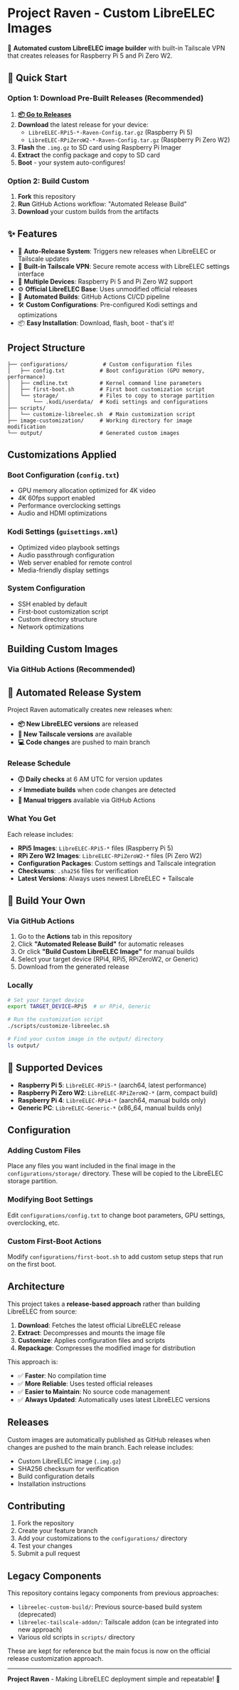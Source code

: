 # Project Raven - Custom LibreELEC Images

🚀 **Automated custom LibreELEC image builder** with built-in Tailscale VPN that creates releases for Raspberry Pi 5 and Pi Zero W2.

## 🎯 Quick Start

### Option 1: Download Pre-Built Releases (Recommended)
1. **[📦 Go to Releases](https://github.com/SysGrimm/Project-Raven/releases)**
2. **Download** the latest release for your device:
   - `LibreELEC-RPi5-*-Raven-Config.tar.gz` (Raspberry Pi 5)
   - `LibreELEC-RPiZeroW2-*-Raven-Config.tar.gz` (Raspberry Pi Zero W2)
3. **Flash** the `.img.gz` to SD card using Raspberry Pi Imager
4. **Extract** the config package and copy to SD card
5. **Boot** - your system auto-configures!

### Option 2: Build Custom
1. **Fork** this repository  
2. **Run** GitHub Actions workflow: "Automated Release Build"
3. **Download** your custom builds from the artifacts

## ✨ Features

- 🎯 **Auto-Release System**: Triggers new releases when LibreELEC or Tailscale updates
- 🔐 **Built-in Tailscale VPN**: Secure remote access with LibreELEC settings interface
- 📱 **Multiple Devices**: Raspberry Pi 5 and Pi Zero W2 support
- ⚙️ **Official LibreELEC Base**: Uses unmodified official releases
- 🚀 **Automated Builds**: GitHub Actions CI/CD pipeline
- 🛠️ **Custom Configurations**: Pre-configured Kodi settings and optimizations
- 📦 **Easy Installation**: Download, flash, boot - that's it!

## Project Structure

```
├── configurations/           # Custom configuration files
│   ├── config.txt           # Boot configuration (GPU memory, performance)
│   ├── cmdline.txt          # Kernel command line parameters
│   ├── first-boot.sh        # First boot customization script
│   └── storage/             # Files to copy to storage partition
│       └── .kodi/userdata/  # Kodi settings and configurations
├── scripts/
│   └── customize-libreelec.sh  # Main customization script
├── image-customization/     # Working directory for image modification
└── output/                  # Generated custom images

```

## Customizations Applied

### Boot Configuration (`config.txt`)
- GPU memory allocation optimized for 4K video
- 4K 60fps support enabled
- Performance overclocking settings
- Audio and HDMI optimizations

### Kodi Settings (`guisettings.xml`)
- Optimized video playbook settings
- Audio passthrough configuration
- Web server enabled for remote control
- Media-friendly display settings

### System Configuration
- SSH enabled by default
- First-boot customization script
- Custom directory structure
- Network optimizations

## Building Custom Images

### Via GitHub Actions (Recommended)

## 🤖 Automated Release System

Project Raven automatically creates new releases when:

- **📦 New LibreELEC versions** are released
- **🔐 New Tailscale versions** are available  
- **💻 Code changes** are pushed to main branch

### Release Schedule
- **🕕 Daily checks** at 6 AM UTC for version updates
- **⚡ Immediate builds** when code changes are detected
- **📱 Manual triggers** available via GitHub Actions

### What You Get
Each release includes:
- **RPi5 Images**: `LibreELEC-RPi5-*` files (Raspberry Pi 5)
- **RPi Zero W2 Images**: `LibreELEC-RPiZeroW2-*` files (Pi Zero W2)  
- **Configuration Packages**: Custom settings and Tailscale integration
- **Checksums**: `.sha256` files for verification
- **Latest Versions**: Always uses newest LibreELEC + Tailscale

## 🚀 Build Your Own

### Via GitHub Actions

1. Go to the **Actions** tab in this repository
2. Click **"Automated Release Build"** for automatic releases
3. Or click **"Build Custom LibreELEC Image"** for manual builds
4. Select your target device (RPi4, RPi5, RPiZeroW2, or Generic)
5. Download from the generated release

### Locally

```bash
# Set your target device
export TARGET_DEVICE=RPi5  # or RPi4, Generic

# Run the customization script
./scripts/customize-libreelec.sh

# Find your custom image in the output/ directory
ls output/
```

## 🎯 Supported Devices

- **Raspberry Pi 5**: `LibreELEC-RPi5-*` (aarch64, latest performance)
- **Raspberry Pi Zero W2**: `LibreELEC-RPiZeroW2-*` (arm, compact build)
- **Raspberry Pi 4**: `LibreELEC-RPi4-*` (aarch64, manual builds only)
- **Generic PC**: `LibreELEC-Generic-*` (x86_64, manual builds only)

## Configuration

### Adding Custom Files

Place any files you want included in the final image in the `configurations/storage/` directory. These will be copied to the LibreELEC storage partition.

### Modifying Boot Settings

Edit `configurations/config.txt` to change boot parameters, GPU settings, overclocking, etc.

### Custom First-Boot Actions

Modify `configurations/first-boot.sh` to add custom setup steps that run on the first boot.

## Architecture

This project takes a **release-based approach** rather than building LibreELEC from source:

1. **Download**: Fetches the latest official LibreELEC release
2. **Extract**: Decompresses and mounts the image file
3. **Customize**: Applies configuration files and scripts
4. **Repackage**: Compresses the modified image for distribution

This approach is:
- ✅ **Faster**: No compilation time
- ✅ **More Reliable**: Uses tested official releases
- ✅ **Easier to Maintain**: No source code management
- ✅ **Always Updated**: Automatically uses latest LibreELEC versions

## Releases

Custom images are automatically published as GitHub releases when changes are pushed to the main branch. Each release includes:

- Custom LibreELEC image (`.img.gz`)
- SHA256 checksum for verification
- Build configuration details
- Installation instructions

## Contributing

1. Fork the repository
2. Create your feature branch
3. Add your customizations to the `configurations/` directory
4. Test your changes
5. Submit a pull request

## Legacy Components

This repository contains legacy components from previous approaches:

- `libreelec-custom-build/`: Previous source-based build system (deprecated)
- `libreelec-tailscale-addon/`: Tailscale addon (can be integrated into new approach)
- Various old scripts in `scripts/` directory

These are kept for reference but the main focus is now on the official release customization approach.

---

**Project Raven** - Making LibreELEC deployment simple and repeatable! 🚀
